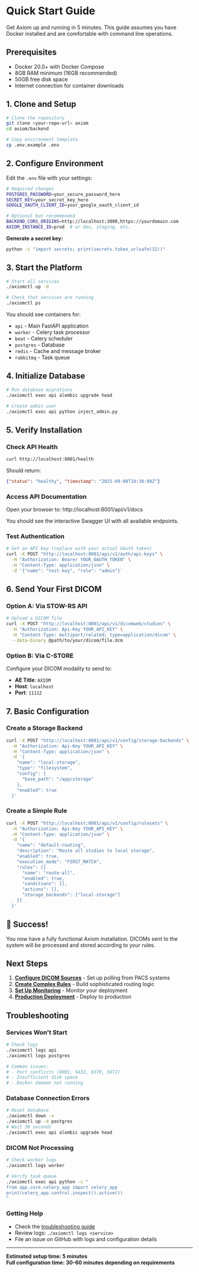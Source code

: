 # Quick Start Guide

Get Axiom up and running in 5 minutes. This guide assumes you have Docker installed and are comfortable with command line operations.

## Prerequisites

- Docker 20.0+ with Docker Compose
- 8GB RAM minimum (16GB recommended)
- 50GB free disk space
- Internet connection for container downloads

## 1. Clone and Setup

```bash
# Clone the repository
git clone <your-repo-url> axiom
cd axiom/backend

# Copy environment template
cp .env.example .env
```

## 2. Configure Environment

Edit the `.env` file with your settings:

```bash
# Required changes
POSTGRES_PASSWORD=your_secure_password_here
SECRET_KEY=your_secret_key_here
GOOGLE_OAUTH_CLIENT_ID=your_google_oauth_client_id

# Optional but recommended
BACKEND_CORS_ORIGINS=http://localhost:3000,https://yourdomain.com
AXIOM_INSTANCE_ID=prod  # or dev, staging, etc.
```

**Generate a secret key:**
```bash
python -c "import secrets; print(secrets.token_urlsafe(32))"
```

## 3. Start the Platform

```bash
# Start all services
./axiomctl up -d

# Check that services are running
./axiomctl ps
```

You should see containers for:
- `api` - Main FastAPI application
- `worker` - Celery task processor
- `beat` - Celery scheduler
- `postgres` - Database
- `redis` - Cache and message broker
- `rabbitmq` - Task queue

## 4. Initialize Database

```bash
# Run database migrations
./axiomctl exec api alembic upgrade head

# Create admin user
./axiomctl exec api python inject_admin.py
```

## 5. Verify Installation

### Check API Health
```bash
curl http://localhost:8001/health
```

Should return:
```json
{"status": "healthy", "timestamp": "2025-09-08T10:30:00Z"}
```

### Access API Documentation
Open your browser to: http://localhost:8001/api/v1/docs

You should see the interactive Swagger UI with all available endpoints.

### Test Authentication
```bash
# Get an API key (replace with your actual OAuth token)
curl -X POST "http://localhost:8001/api/v1/auth/api-keys" \
  -H "Authorization: Bearer YOUR_OAUTH_TOKEN" \
  -H "Content-Type: application/json" \
  -d '{"name": "test-key", "role": "admin"}'
```

## 6. Send Your First DICOM

### Option A: Via STOW-RS API
```bash
# Upload a DICOM file
curl -X POST "http://localhost:8001/api/v1/dicomweb/studies" \
  -H "Authorization: Api-Key YOUR_API_KEY" \
  -H "Content-Type: multipart/related; type=application/dicom" \
  --data-binary @path/to/your/dicom/file.dcm
```

### Option B: Via C-STORE
Configure your DICOM modality to send to:
- **AE Title**: `AXIOM`
- **Host**: `localhost`
- **Port**: `11112`

## 7. Basic Configuration

### Create a Storage Backend
```bash
curl -X POST "http://localhost:8001/api/v1/config/storage-backends" \
  -H "Authorization: Api-Key YOUR_API_KEY" \
  -H "Content-Type: application/json" \
  -d '{
    "name": "local-storage",
    "type": "filesystem",
    "config": {
      "base_path": "/app/storage"
    },
    "enabled": true
  }'
```

### Create a Simple Rule
```bash
curl -X POST "http://localhost:8001/api/v1/config/rulesets" \
  -H "Authorization: Api-Key YOUR_API_KEY" \
  -H "Content-Type: application/json" \
  -d '{
    "name": "default-routing",
    "description": "Route all studies to local storage",
    "enabled": true,
    "execution_mode": "FIRST_MATCH",
    "rules": [{
      "name": "route-all",
      "enabled": true,
      "conditions": [],
      "actions": [],
      "storage_backends": ["local-storage"]
    }]
  }'
```

## 🎉 Success!

You now have a fully functional Axiom installation. DICOMs sent to the system will be processed and stored according to your rules.

## Next Steps

1. **[Configure DICOM Sources](../features/dicom-processing.md)** - Set up polling from PACS systems
2. **[Create Complex Rules](../features/rule-engine.md)** - Build sophisticated routing logic
3. **[Set Up Monitoring](../operations/monitoring.md)** - Monitor your deployment
4. **[Production Deployment](../operations/deployment.md)** - Deploy to production

## Troubleshooting

### Services Won't Start
```bash
# Check logs
./axiomctl logs api
./axiomctl logs postgres

# Common issues:
# - Port conflicts (8001, 5432, 6379, 5672)
# - Insufficient disk space
# - Docker daemon not running
```

### Database Connection Errors
```bash
# Reset database
./axiomctl down -v
./axiomctl up -d postgres
# Wait 30 seconds
./axiomctl exec api alembic upgrade head
```

### DICOM Not Processing
```bash
# Check worker logs
./axiomctl logs worker

# Verify task queue
./axiomctl exec api python -c "
from app.core.celery_app import celery_app
print(celery_app.control.inspect().active())
"
```

### Getting Help
- Check the [troubleshooting guide](../operations/troubleshooting.md)
- Review logs: `./axiomctl logs <service>`
- File an issue on GitHub with logs and configuration details

---

**Estimated setup time: 5 minutes**  
**Full configuration time: 30-60 minutes depending on requirements**
